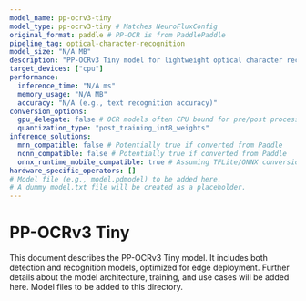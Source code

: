 ```yaml
---
model_name: pp-ocrv3-tiny
model_type: pp-ocrv3-tiny # Matches NeuroFluxConfig
original_format: paddle # PP-OCR is from PaddlePaddle
pipeline_tag: optical-character-recognition
model_size: "N/A MB"
description: "PP-OCRv3 Tiny model for lightweight optical character recognition."
target_devices: ["cpu"]
performance:
  inference_time: "N/A ms"
  memory_usage: "N/A MB"
  accuracy: "N/A (e.g., text recognition accuracy)"
conversion_options:
  gpu_delegate: false # OCR models often CPU bound for pre/post processing
  quantization_type: "post_training_int8_weights"
inference_solutions:
  mnn_compatible: false # Potentially true if converted from Paddle
  ncnn_compatible: false # Potentially true if converted from Paddle
  onnx_runtime_mobile_compatible: true # Assuming TFLite/ONNX conversion
hardware_specific_operators: []
# Model file (e.g., model.pdmodel) to be added here.
# A dummy model.txt file will be created as a placeholder.
---
```


# PP-OCRv3 Tiny

This document describes the PP-OCRv3 Tiny model.
It includes both detection and recognition models, optimized for edge deployment.
Further details about the model architecture, training, and use cases will be added here.
Model files to be added to this directory.
